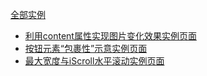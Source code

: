 [全部实例](https://demo.cssworld.cn/)

- [利用content属性实现图片变化效果实例页面](https://demo.cssworld.cn/4/1-4.php)
- [按钮元素“包裹性”示意实例页面](https://demo.cssworld.cn/3/2-5.php)
- [最大宽度与iScroll水平滚动实例页面](https://demo.cssworld.cn/3/2-7.php)